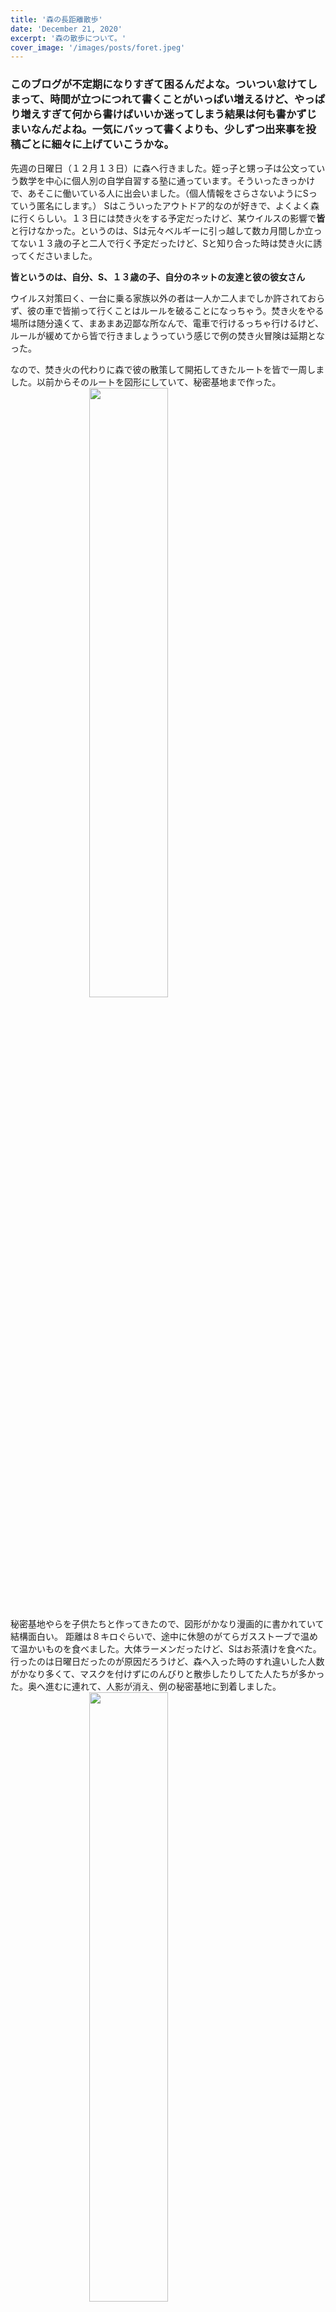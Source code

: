 ```yaml
---
title: '森の長距離散歩'
date: 'December 21, 2020'
excerpt: '森の散歩について。'
cover_image: '/images/posts/foret.jpeg'
---
```


### このブログが不定期になりすぎて困るんだよな。ついつい怠けてしまって、時間が立つにつれて書くことがいっぱい増えるけど、やっぱり増えすぎて何から書けばいいか迷ってしまう結果は何も書かずじまいなんだよね。一気にバッって書くよりも、少しずつ出来事を投稿ごとに細々に上げていこうかな。

先週の日曜日（１２月１３日）に森へ行きました。姪っ子と甥っ子は公文っていう数学を中心に個人別の自学自習する塾に通っています。そういったきっかけで、あそこに働いている人に出会いました。（個人情報をさらさないようにSっていう匿名にします。） Sはこういったアウトドア的なのが好きで、よくよく森に行くらしい。１３日には焚き火をする予定だったけど、某ウイルスの影響で**皆**と行けなかった。というのは、Sは元々ベルギーに引っ越して数カ月間しか立ってない１３歳の子と二人で行く予定だったけど、Sと知り合った時は焚き火に誘ってくださいました。

**皆というのは、自分、S、１３歳の子、自分のネットの友達と彼の彼女さん**

ウイルス対策曰く、一台に乗る家族以外の者は一人か二人までしか許されておらず、彼の車で皆揃って行くことはルールを破ることになっちゃう。焚き火をやる場所は随分遠くて、まあまあ辺鄙な所なんで、電車で行けるっちゃ行けるけど、ルールが緩めてから皆で行きましょうっていう感じで例の焚き火冒険は延期となった。

なので、焚き火の代わりに森で彼の散策して開拓してきたルートを皆で一周しました。以前からそのルートを図形にしていて、秘密基地まで作った。
<img style="display: block;
  margin-left: auto;
  margin-right: auto;" src="/images/posts/chizu.jpg" width=50% ></img> <br />
秘密基地やらを子供たちと作ってきたので、図形がかなり漫画的に書かれていて結構面白い。 距離は８キロぐらいで、途中に休憩のがてらガスストーブで温めて温かいものを食べました。大体ラーメンだったけど、Sはお茶漬けを食べた。行ったのは日曜日だったのが原因だろうけど、森へ入った時のすれ違いした人数がかなり多くて、マスクを付けずにのんびりと散歩したりしてた人たちが多かった。奥へ進むに連れて、人影が消え、例の秘密基地に到着しました。
<img style="display: block;
  margin-left: auto;
  margin-right: auto;" src="/images/posts/kichi.jpg" width=50% ></img> <br />
人のいない所で（そうじゃないと秘密基地って呼べないだろう）、木が不思議と八本揃って輪を作るように屹立していて、心地よかった。生理的な用を簡単に足せるぐらいにメインルートと割合的にかけ離れていた。 秘密基地までたどり着いて食事を済ましたら少し秘密基地の手入れやらをしはじめたSと若い子を暫くと後にして、友達と彼の彼女でぶらぶらした。色々な虫やキノコを発見しました。際立ったやつを貼っていきます。
<img style="display: block;
  margin-left: auto;
  margin-right: auto;" src="/images/posts/kin1.jpg" width=50% ></img> <br />
くっついてキレイに繁殖してきたキノコたち <br />
<img style="display: block;
  margin-left: auto;
  margin-right: auto;" src="/images/posts/kin2.jpg" width=50% ></img> 
デカイのまでが生えていて、自分の重みに平然と耐えられた丈夫なキノコ<br />
<img style="display: block;
  margin-left: auto;
  margin-right: auto;" src="/images/posts/kin3.jpg" width=50% ></img> 


ちょっと下手に取れたけど、独特な色をしているキノコまでも散々

キノコに対しては一向に詳しくないけど、こんなデカイ森がキノコ狩り者にとっては楽園だろう。ところで、入り口にはキノコ狩り禁止って書いてあった。

すごく充実の一日だった。また違うルートを来月挑むのかもしれないので、楽しみにしている。
